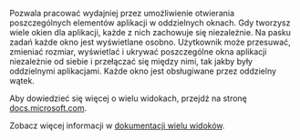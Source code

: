 ﻿Pozwala pracować wydajniej przez umożliwienie otwierania poszczególnych elementów aplikacji w oddzielnych oknach. Gdy tworzysz wiele okien dla aplikacji, każde z nich zachowuje się niezależnie. Na pasku zadań każde okno jest wyświetlane osobno. Użytkownik może przesuwać, zmieniać rozmiar, wyświetlać i ukrywać poszczególne okna aplikacji niezależnie od siebie i przełączać się między nimi, tak jakby były oddzielnymi aplikacjami. Każde okno jest obsługiwane przez oddzielny wątek.

Aby dowiedzieć się więcej o wielu widokach, przejdź na stronę [docs.microsoft.com](https://docs.microsoft.com/en-us/windows/uwp/design/layout/show-multiple-views).

Zobacz więcej informacji w [dokumentacji wielu widoków](https://github.com/Microsoft/WindowsTemplateStudio/blob/dev/docs/features/multiple-views.md).